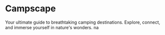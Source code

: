 # Campscape

Your ultimate guide to breathtaking camping destinations. Explore, connect, and immerse yourself in nature's wonders.
na
